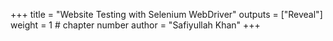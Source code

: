 +++
title = "Website Testing with Selenium WebDriver"
outputs = ["Reveal"]
weight = 1 # chapter number
author = "Safiyullah Khan"
+++

<section data-background-iframe="/softdev2-resources/images/selenium/Safi_SeleniumWebDriver_Final_UGAHacks.pdf" data-background-interactive></section>
